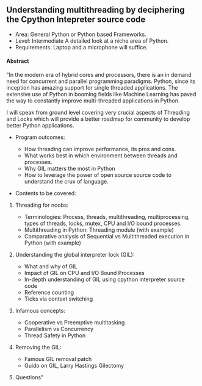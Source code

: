 ## Understanding multithreading by deciphering the Cpython Intepreter source code	

* Area: General Python or Python based Frameworks.
* Level: Intermediate	A detailed look at a niche area of Python.	
* Requirements: Laptop and a microphone will suffice.


#### Abstract
"In the modern era of hybrid cores and processors, there is an in demand need for concurrent and parallel programming paradigms. 
Python, since its inception has amazing support for single threaded applications. 
The extensive use of Python in booming fields like Machine Learning has paved the way to constantly improve multi-threaded applications in Python.


I will speak from ground level covering very crucial aspects of Threading and Locks which will provide a better roadmap for community to develop better Python applications.

*  Program outcomes:
    -  How threading can improve performance, its pros and cons.
    -  What works best in which environment between threads and processes.
    -  Why GIL matters the most in Python
    -  How to leverage the power of open source source code to understand the crux of language.

*  Contents to be covered:

1. Threading for noobs:

    -  Terminologies: Process, threads, multithreading, multiprocessing, types of threads, locks, mutex, CPU and I/O bound processes.
    -  Multithreading in Python: Threading module (with example)
    -  Comparative analysis of Sequential vs Multithreaded execution in Python (with example)

2. Understanding the global interpreter lock (GIL):

    -  What and why of GIL
    -  Impact of GIL on CPU and I/O Bound Processes
    -  In-depth understanding of GIL using cpython interpreter source code
    -  Reference counting
    -  Ticks via context switching

3. Infamous concepts:

    -  Cooperative vs Preemptive multitasking
    -  Parallelism vs Concurrency
    -  Thread Safety in Python

4. Removing the GIL:

    -  Famous GIL removal patch
    -  Guido on GIL, Larry Hastings Gilectomy

5. Questions"	

